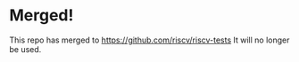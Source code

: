 Merged!
=======

This repo has merged to https://github.com/riscv/riscv-tests
It will no longer be used.
